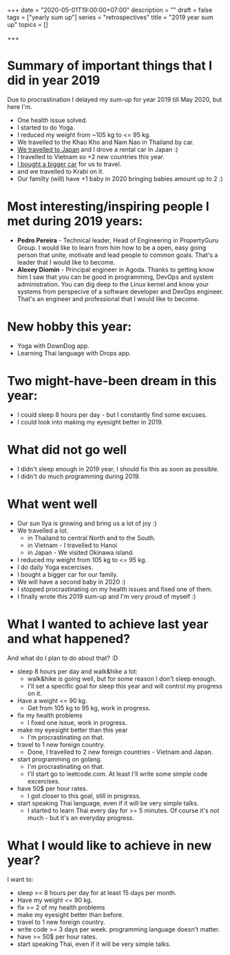 +++
date = "2020-05-01T19:00:00+07:00"
description = ""
draft = false
tags = ["yearly sum up"]
series = "retrospectives"
title = "2019 year sum up"
topics = []

+++

# Summary of important things that I did in year 2019
Due to procrastination I delayed my sum-up for year 2019 till May 2020, but here I'm.

* One health issue solved.
* I started to do Yoga.
* I reduced my weight from ~105 kg to <= 95 kg.
* We travelled to the Khao Kho and Nam Nao in Thailand by car.
* [We travelled to Japan](/img/ilya_on_okinawa.jpg) and I drove a rental car in Japan :)
* I travelled to Vietnam so +2 new countries this year.
* [I bought a bigger car](/img/me_and_a_car2.jpg) for us to travel.
* and we travelled to Krabi on it.
* Our familty (will) have +1 baby in 2020 bringing babies amount up to 2 :)

<!--more-->

# Most interesting/inspiring people I met during 2019 years:

* **Pedro Pereira** - Technical leader, Head of Engineering in PropertyGuru Group. I would like to learn from him how to be a open, easy going person that unite, motivate and lead people to common goals. That's a leader that I would like to become.
* **Alexey Diomin** - Principal engineer in Agoda. Thanks to getting know him I saw that you can be good in programming, DevOps and system administration. You can dig deep to the Linux kernel and know your systems from perspecive of a software developer and DevOps engineer. That's an engineer and professional that I would like to become.
    
# New hobby this year:

* Yoga with DownDog app.
* Learning Thai language with Drops app.

# Two might-have-been dream in this year:

* I could sleep 8 hours per day - but I constantly find some excuses.
* I could look into making my eyesight better in 2019.

# What did not go well

* I didn't sleep enough in 2019 year, I should fix this as soon as possible.
* I didn't do much programming during 2019.

# What went well

* Our sun Ilya is growing and bring us a lot of joy :)
* We travelled a lot.
  * in Thailand to central North and to the South. 
  * in Vietnam - I travelled to Hanoi
  * in Japan - We visited Okinawa island.
* I reduced my weight from 105 kg to <= 95 kg.
* I do daily Yoga excercises.
* I bought a bigger car for our family.
* We will have a second baby in 2020 :)
* I stopped procrastinating on my health issues and fixed one of them.
* I finally wrote this 2019 sum-up and I'm very proud of myself :)

# What I wanted to achieve last year and what happened?
And what do I plan to do about that? :D

* sleep 8 hours per day and walk&hike a lot:
  * walk&hike is going well, but for some reason I don't sleep enough.
  * I'll set a specific goal for sleep this year and will control my progress on it.
* Have a weight <= 90 kg.
  * Get from 105 kg to 95 kg, work in progress.
* fix my health problems
  * I fixed one issue, work in progress.
* make my eyesight better than this year
  * I'm procrastinating on that.
* travel to 1 new foreign country.
  * Done, I travelled to 2 new foreign countries - Vietnam and Japan.
* start programming on golang.
  * I'm procrastinating on that.
  * I'll start go to leetcode.com. At least I'll write some simple code excercises.
* have 50$ per hour rates.
  * I got closer to this goal, still in progress.
* start speaking Thai language, even if it will be very simple talks.
  * I started to learn Thai every day for >= 5 minutes. Of course it's not much - but it's an everyday progress.

# What I would like to achieve in new year?
I want to:

* sleep >= 8 hours per day for at least 15 days per month.
* Have my weight <= 90 kg.
* fix >= 2 of my health problems
* make my eyesight better than before.
* travel to 1 new foreign country.
* write code >= 3 days per week. programming language doesn't matter.
* have >= 50$ per hour rates.
* start speaking Thai, even if it will be very simple talks.
